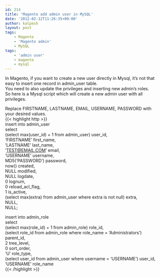 ```yaml
---
id: 214
title: 'Magento add admin user in MySQL'
date: '2012-02-12T11:26:35+00:00'
author: kalpesh
layout: post
tags:
    - Magento
    - 'Magento admin'
    - MySQL
tags:
    - 'admin user'
    - magento
    - mysql
---
```


In Magento, if you want to create a new user directly in Mysql, it’s not that easy to insert one record in admin_user table.  
You need to also update the privileges and inserting new admin’s roles.  
So here is a Mysql script which will create a new admin user with all privileges.

Replace FIRSTNAME, LASTNAME, EMAIL, USERNAME, PASSWORD with your desired values.  
{{< highlight http >}}   
insert into admin_user  
select  
(select max(user_id) + 1 from admin_user) user_id,  
‘FIRSTNAME’ first_name,  
‘LASTNAME’ last_name,  
‘TEST@EMAIL.COM’ email,  
‘USERNAME’ username,  
MD5(‘PASSWORD’) password,  
now() created,  
NULL modified,  
NULL logdate,  
0 lognum,  
0 reload_acl_flag,  
1 is_active,  
(select max(extra) from admin_user where extra is not null) extra,  
NULL,  
NULL;

insert into admin_role  
select  
(select max(role_id) + 1 from admin_role) role_id,  
(select role_id from admin_role where role_name = ‘Administrators’) parent_id,  
2 tree_level,  
0 sort_order,  
‘U’ role_type,  
(select user_id from admin_user where username = ‘USERNAME’) user_id,  
‘USERNAME’ role_name  
{{< /highlight >}}